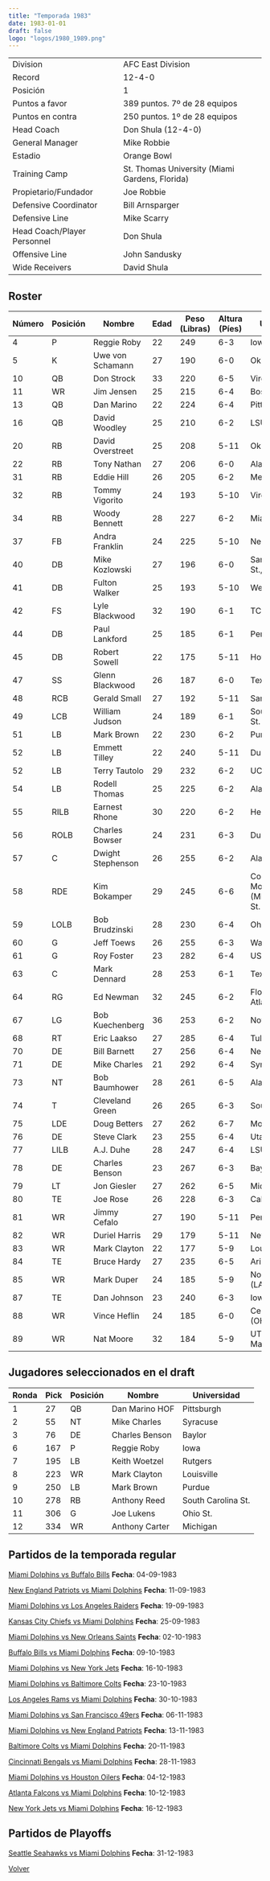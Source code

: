 ```yaml
---
title: "Temporada 1983"
date: 1983-01-01
draft: false
logo: "logos/1980_1989.png"
---
```


|                      |                      |
|-------------------------|---------------------------|
| Division               | AFC East Division            |
| Record                 | 12-4-0              |
| Posición               | 1            |
| Puntos a favor         | 389 puntos. 7º de 28 equipos           |
| Puntos en contra       | 250 puntos. 1º de 28 equipos       |
| Head Coach             | Don Shula (12-4-0)               |
| General Manager        | Mike Robbie      |
| Estadio                | Orange Bowl             |
| Training Camp          | St. Thomas University (Miami Gardens, Florida)        |
| Propietario/Fundador | Joe Robbie |
| Defensive Coordinator | Bill Arnsparger |
| Defensive Line | Mike Scarry |
| Head Coach/Player Personnel | Don Shula |
| Offensive Line | John Sandusky |
| Wide Receivers | David Shula |


## Roster

| Número | Posición | Nombre           | Edad | Peso (Libras) | Altura (Píes) | Universidad          |
|--------|----------|------------------|------|---------------|---------------|----------------------|
| 4 | P | Reggie Roby | 22 | 249 | 6-3 | Iowa |
| 5 | K | Uwe von Schamann | 27 | 190 | 6-0 | Oklahoma |
| 10 | QB | Don Strock | 33 | 220 | 6-5 | Virginia Tech |
| 11 | WR | Jim Jensen | 25 | 215 | 6-4 | Boston Univ. |
| 13 | QB | Dan Marino | 22 | 224 | 6-4 | Pittsburgh |
| 16 | QB | David Woodley | 25 | 210 | 6-2 | LSU |
| 20 | RB | David Overstreet | 25 | 208 | 5-11 | Oklahoma |
| 22 | RB | Tony Nathan | 27 | 206 | 6-0 | Alabama |
| 31 | RB | Eddie Hill | 26 | 205 | 6-2 | Memphis |
| 32 | RB | Tommy Vigorito | 24 | 193 | 5-10 | Virginia |
| 34 | RB | Woody Bennett | 28 | 227 | 6-2 | Miami (FL) |
| 37 | FB | Andra Franklin | 24 | 225 | 5-10 | Nebraska |
| 40 | DB | Mike Kozlowski | 27 | 196 | 6-0 | San Diego St.,BYU,Colorado |
| 41 | DB | Fulton Walker | 25 | 193 | 5-10 | West Virginia |
| 42 | FS | Lyle Blackwood | 32 | 190 | 6-1 | TCU |
| 44 | DB | Paul Lankford | 25 | 185 | 6-1 | Penn St. |
| 45 | DB | Robert Sowell | 22 | 175 | 5-11 | Howard |
| 47 | SS | Glenn Blackwood | 26 | 187 | 6-0 | Texas |
| 48 | RCB | Gerald Small | 27 | 192 | 5-11 | San Jose St. |
| 49 | LCB | William Judson | 24 | 189 | 6-1 | South Carolina St. |
| 51 | LB | Mark Brown | 22 | 230 | 6-2 | Purdue |
| 52 | LB | Emmett Tilley | 22 | 240 | 5-11 | Duke |
| 52 | LB | Terry Tautolo | 29 | 232 | 6-2 | UCLA |
| 54 | LB | Rodell Thomas | 25 | 225 | 6-2 | Alabama St. |
| 55 | RILB | Earnest Rhone | 30 | 220 | 6-2 | Henderson St. |
| 56 | ROLB | Charles Bowser | 24 | 231 | 6-3 | Duke |
| 57 | C | Dwight Stephenson | 26 | 255 | 6-2 | Alabama |
| 58 | RDE | Kim Bokamper | 29 | 245 | 6-6 | Concordia-Moorhead (MN),San Jose St. |
| 59 | LOLB | Bob Brudzinski | 28 | 230 | 6-4 | Ohio St. |
| 60 | G | Jeff Toews | 26 | 255 | 6-3 | Washington |
| 61 | G | Roy Foster | 23 | 282 | 6-4 | USC |
| 63 | C | Mark Dennard | 28 | 253 | 6-1 | Texas A&M |
| 64 | RG | Ed Newman | 32 | 245 | 6-2 | Florida Atlantic,Duke |
| 67 | LG | Bob Kuechenberg | 36 | 253 | 6-2 | Notre Dame |
| 68 | RT | Eric Laakso | 27 | 285 | 6-4 | Tulane |
| 70 | DE | Bill Barnett | 27 | 256 | 6-4 | Nebraska |
| 71 | DE | Mike Charles | 21 | 292 | 6-4 | Syracuse |
| 73 | NT | Bob Baumhower | 28 | 261 | 6-5 | Alabama |
| 74 | T | Cleveland Green | 26 | 265 | 6-3 | Southern |
| 75 | LDE | Doug Betters | 27 | 262 | 6-7 | Montana,Nevada |
| 76 | DE | Steve Clark | 23 | 255 | 6-4 | Utah |
| 77 | LILB | A.J. Duhe | 28 | 247 | 6-4 | LSU |
| 78 | DE | Charles Benson | 23 | 267 | 6-3 | Baylor |
| 79 | LT | Jon Giesler | 27 | 262 | 6-5 | Michigan |
| 80 | TE | Joe Rose | 26 | 228 | 6-3 | California |
| 81 | WR | Jimmy Cefalo | 27 | 190 | 5-11 | Penn St. |
| 82 | WR | Duriel Harris | 29 | 179 | 5-11 | New Mexico St. |
| 83 | WR | Mark Clayton | 22 | 177 | 5-9 | Louisville |
| 84 | TE | Bruce Hardy | 27 | 235 | 6-5 | Arizona St. |
| 85 | WR | Mark Duper | 24 | 185 | 5-9 | Northwestern St. (LA) |
| 87 | TE | Dan Johnson | 23 | 240 | 6-3 | Iowa St. |
| 88 | WR | Vince Heflin | 24 | 185 | 6-0 | Central State (OH) |
| 89 | WR | Nat Moore | 32 | 184 | 5-9 | UT Martin,Florida |


## Jugadores seleccionados en el draft

| Ronda | Pick | Posición | Nombre           | Universidad          |
|-------|------|----------|------------------|----------------------|
| 1 | 27 | QB | Dan Marino HOF | Pittsburgh |
| 2 | 55 | NT | Mike Charles | Syracuse |
| 3 | 76 | DE | Charles Benson | Baylor |
| 6 | 167 | P | Reggie Roby | Iowa |
| 7 | 195 | LB | Keith Woetzel | Rutgers |
| 8 | 223 | WR | Mark Clayton | Louisville |
| 9 | 250 | LB | Mark Brown | Purdue |
| 10 | 278 | RB | Anthony Reed | South Carolina St. |
| 11 | 306 | G | Joe Lukens | Ohio St. |
| 12 | 334 | WR | Anthony Carter | Michigan |


## Partidos de la temporada regular

[Miami Dolphins vs Buffalo Bills](/historia/partidos/mia-buf-19830904) **Fecha**: 04-09-1983

[New England Patriots vs Miami Dolphins](/historia/partidos/ne-mia-19830911) **Fecha**: 11-09-1983

[Miami Dolphins vs Los Angeles Raiders](/historia/partidos/mia-rai-19830919) **Fecha**: 19-09-1983

[Kansas City Chiefs vs Miami Dolphins](/historia/partidos/kc-mia-19830925) **Fecha**: 25-09-1983

[Miami Dolphins vs New Orleans Saints](/historia/partidos/mia-no-19831002) **Fecha**: 02-10-1983

[Buffalo Bills vs Miami Dolphins](/historia/partidos/buf-mia-19831009) **Fecha**: 09-10-1983

[Miami Dolphins vs New York Jets](/historia/partidos/mia-nyj-19831016) **Fecha**: 16-10-1983

[Miami Dolphins vs Baltimore Colts](/historia/partidos/mia-clt-19831023) **Fecha**: 23-10-1983

[Los Angeles Rams vs Miami Dolphins](/historia/partidos/lar-mia-19831030) **Fecha**: 30-10-1983

[Miami Dolphins vs San Francisco 49ers](/historia/partidos/mia-sf-19831106) **Fecha**: 06-11-1983

[Miami Dolphins vs New England Patriots](/historia/partidos/mia-ne-19831113) **Fecha**: 13-11-1983

[Baltimore Colts vs Miami Dolphins](/historia/partidos/clt-mia-19831120) **Fecha**: 20-11-1983

[Cincinnati Bengals vs Miami Dolphins](/historia/partidos/cin-mia-19831128) **Fecha**: 28-11-1983

[Miami Dolphins vs Houston Oilers](/historia/partidos/mia-hou-19831204) **Fecha**: 04-12-1983

[Atlanta Falcons vs Miami Dolphins](/historia/partidos/atl-mia-19831210) **Fecha**: 10-12-1983

[New York Jets vs Miami Dolphins](/historia/partidos/nyj-mia-19831216) **Fecha**: 16-12-1983




## Partidos de Playoffs

[Seattle Seahawks vs Miami Dolphins](/historia/partidos/sea-mia-19831231) **Fecha**: 31-12-1983




[Volver](/historia)